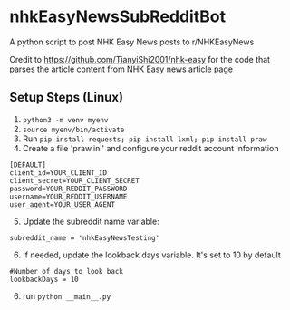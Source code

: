 # nhkEasyNewsSubRedditBot
A python script to post NHK Easy News posts to r/NHKEasyNews

Credit to https://github.com/TianyiShi2001/nhk-easy for the code that parses the article content from NHK Easy news article page

## Setup Steps (Linux)
1. `python3 -m venv myenv`
2. `source myenv/bin/activate`
3. Run `pip install requests; pip install lxml; pip install praw`
4. Create a file 'praw.ini' and configure your reddit account information
```
[DEFAULT]
client_id=YOUR_CLIENT_ID
client_secret=YOUR_CLIENT_SECRET
password=YOUR_REDDIT_PASSWORD
username=YOUR_REDDIT_USERNAME
user_agent=YOUR_USER_AGENT
```
5. Update the subreddit name variable:
```
subreddit_name = 'nhkEasyNewsTesting'
```
6. If needed, update the lookback days variable. It's set to 10 by default
```
#Number of days to look back
lookbackDays = 10
```
6. run `python __main__.py`
